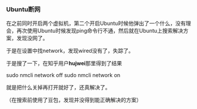 ### Ubuntu断网

在之前同时开启两个虚拟机，第二个开启Ubuntu时候他弹出了一个什么，没有理会，再次使用Ubuntu时候发现ping命令行不通，然后就在Ubuntu上搜索解决方案，发现没网了。

于是在设置中找network，发现wired没有了，失踪了。

于是搜了一下，在知乎用户**hujwei**那里得到了结果

sudo nmcli network off
sudo nmcli network on

就是把什么关掉再打开就好了，还真解决了。


（在搜索前使用了豆包，发现并没得到能正确解决的方案）

